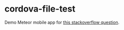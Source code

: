 # cordova-file-test

Demo Meteor mobile app for [this stackoverflow question](https://stackoverflow.com/questions/38800845/fileerror-code-5-trying-to-use-absolute-file-paths-with-meteor-1-4-cordova).
